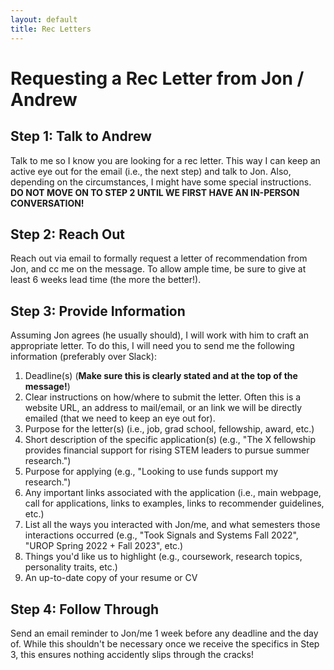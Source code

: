 ```yaml
---
layout: default
title: Rec Letters
---
```


# Requesting a Rec Letter from Jon / Andrew

## Step 1: Talk to Andrew

Talk to me so I know you are looking for a rec letter. This way I can keep an active eye out for the email (i.e., the next step) and talk to Jon. Also, depending on the circumstances, I might have some special instructions. **DO NOT MOVE ON TO STEP 2 UNTIL WE FIRST HAVE AN IN-PERSON CONVERSATION!**

## Step 2: Reach Out

Reach out via email to formally request a letter of recommendation from Jon, and cc me on the message. To allow ample time, be sure to give at least 6 weeks lead time (the more the better!).

## Step 3: Provide Information

Assuming Jon agrees (he usually should), I will work with him to craft an appropriate letter. To do this, I will need you to send me the following information (preferably over Slack): 

1. Deadline(s) (**Make sure this is clearly stated and at the top of the message!**)
2. Clear instructions on how/where to submit the letter. Often this is a website URL, an address to mail/email, or an link we will be directly emailed (that we need to keep an eye out for).
3. Purpose for the letter(s) (i.e., job, grad school, fellowship, award, etc.)
4. Short description of the specific application(s) (e.g., "The X fellowship provides financial support for rising STEM leaders to pursue summer research.")
5. Purpose for applying (e.g., "Looking to use funds support my research.")
6. Any important links associated with the application (i.e., main webpage, call for applications, links to examples, links to recommender guidelines, etc.)
7. List all the ways you interacted with Jon/me, and what semesters those interactions occurred (e.g., "Took Signals and Systems Fall 2022", "UROP Spring 2022 + Fall 2023", etc.)
8. Things you'd like us to highlight (e.g., coursework, research topics, personality traits, etc.)
9. An up-to-date copy of your resume or CV

## Step 4: Follow Through

Send an email reminder to Jon/me 1 week before any deadline and the day of. While this shouldn't be necessary once we receive the specifics in Step 3, this ensures nothing accidently slips through the cracks!
